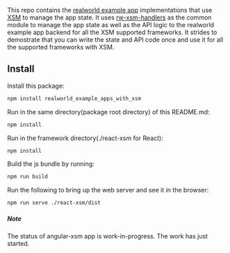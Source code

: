 This repo contains the [realworld example app](https://github.com/gothinkster/realworld) implementations that use [XSM](https://github.com/peterluhub/xsm) to manage the app state.  It uses [rw-xsm-handlers](https://www.npmjs.com/package/rw-xsm-handlers) as the common module to manage the app state as well as the API logic to the realworld example app backend for all the XSM supported frameworks.
It strides to demostrate that you can write the state and API code once and use it for all the supported frameworks with XSM.


## Install
Install this package: 
```sh
npm install realworld_example_apps_with_xsm
```

Run in the same directory(package root directory) of this README.md:
```sh
npm install
```

Run in the framework directory(./react-xsm for React):
```sh
npm install
```
Build the js bundle by running:
```sh
npm run build
```

Run the following to bring up the web server and see it in the browser:
```sh
npm run serve ./react-xsm/dist
```

##### Note
The status of angular-xsm app is work-in-progress.  The work has just started.
